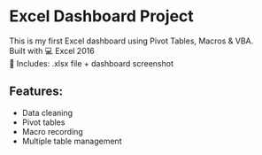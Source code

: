 # Excel Dashboard Project
This is my first Excel dashboard using Pivot Tables, Macros & VBA.  
Built with 💻 Excel 2016  
📁 Includes: .xlsx file + dashboard screenshot

## Features:
- Data cleaning
- Pivot tables
- Macro recording
- Multiple table management
